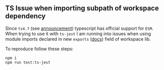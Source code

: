 ## TS Issue when importing subpath of workspace dependency

Since `ts4.7` (see [announcement](https://devblogs.microsoft.com/typescript/announcing-typescript-4-7/#ecmascript-module-support-in-node-js)) typescript has official support
for `ESM`.
When trying to use it with `ts-jest` I am running into issues when using module imports declared in new `exports` ([docs](https://nodejs.org/docs/latest-v16.x/api/packages.html#exports)) field of workspace lib.

To reproduce follow these steps:
```shell
npm i
npm run test:ts-jest
```
